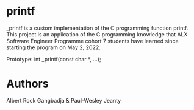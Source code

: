 # printf  

_printf is a custom implementation of the C programming function printf. This project is an application of the C programming knowledge that ALX Software Engineer Programme cohort 7 students have learned since starting the program on May 2, 2022.

Prototype: int _printf(const char *, ...);

# Authors 

Albert Rock Gangbadja & Paul-Wesley Jeanty
